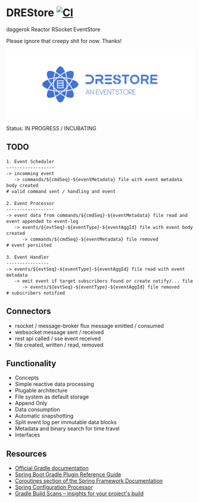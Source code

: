 # DREStore [![CI](https://github.com/daggerok/drestore/workflows/CI/badge.svg)](https://github.com/daggerok/drestore/actions?query=workflow%3ACI)
daggerok Reactor RSocket EventStore

Please ignore that creepy shit for now. Thanks!

![logo](logos/logo-009.png)

Status: IN PROGRESS /  INCUBATING

## TODO


```
1. Event Scheduler
------------------
-> incomming event
   -> commands/${cmdSeq}-${eventMetadata} file with event metadata body created
# valid command sent / handling and event

2. Event Processor
------------------
-> event data from commands/${cmdSeq}-${eventMetadata} file read and event appended to event-log
   -> events/${evtSeq}-${eventType}-${eventAggId} file with event body created
      -> commands/${cmdSeq}-${eventMetadata} file removed
# event persisted

3. Event Handler
----------------
-> events/${evtSeq}-${eventType}-${eventAggId} file read with event metadata
   -> emit event if target subscribers found or create notify/... file
      -> events/${evtSeq}-${eventType}-${eventAggId} file removed
# subscribers notified
```

## Connectors

* rsocket / message-broker flux message emitted / consumed
* websocket message sent / received
* rest api called / sse event received 
* file created, written / read, removed

## Functionality
* Concepts
* Simple reactive data processing
* Plugable architecture
* File system as default storage
* Append Only
* Data consumption
* Automatic snapshotting
* Split event log per immutable data blocks
* Metadata and binary search for time travel
* Interfaces

## Resources

* [Official Gradle documentation](https://docs.gradle.org)
* [Spring Boot Gradle Plugin Reference Guide](https://docs.spring.io/spring-boot/docs/2.2.6.RELEASE/gradle-plugin/reference/html/)
* [Coroutines section of the Spring Framework Documentation](https://docs.spring.io/spring/docs/5.2.5.RELEASE/spring-framework-reference/languages.html#coroutines)
* [Spring Configuration Processor](https://docs.spring.io/spring-boot/docs/2.2.6.RELEASE/reference/htmlsingle/#configuration-metadata-annotation-processor)
* [Gradle Build Scans – insights for your project's build](https://scans.gradle.com#gradle)
